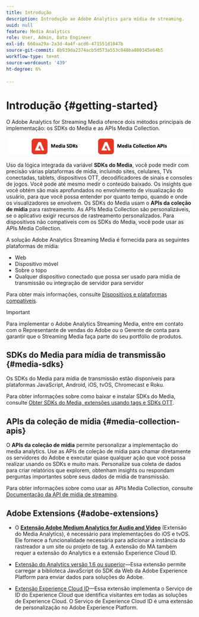 ```yaml
---
title: Introdução
description: Introdução ao Adobe Analytics para mídia de streaming.
uuid: null
feature: Media Analytics
role: User, Admin, Data Engineer
exl-id: 660aa29a-2a3d-4a4f-acd6-471551d1047b
source-git-commit: 8b939da2374acb5d573a553c848ba880345e64b5
workflow-type: tm+mt
source-wordcount: '439'
ht-degree: 6%

---
```


# Introdução {#getting-started}

O Adobe Analytics for Streaming Media oferece dois métodos principais de implementação: os SDKs do Media e as APIs Media Collection.

![métodos](assets/getting-started2.png)

Uso da lógica integrada da variável **SDKs do Media**, você pode medir com precisão várias plataformas de mídia, incluindo sites, celulares, TVs conectadas, tablets, dispositivos OTT, decodificadores de sinais e consoles de jogos. Você pode até mesmo medir o conteúdo baixado. Os insights que você obtém são mais aprofundados no envolvimento de visualização do usuário, para que você possa entender por quanto tempo, quando e onde os visualizadores se envolvem. Os SDKs do Media usam o **APIs da coleção de mídia** para rastreamento. As APIs Media Collection são personalizáveis, se o aplicativo exigir recursos de rastreamento personalizados. Para dispositivos não compatíveis com os SDKs do Media, você pode usar as APIs Media Collection.

A solução Adobe Analytics Streaming Media é fornecida para as seguintes plataformas de mídia:

* Web
* Dispositivo móvel
* Sobre o topo
* Qualquer dispositivo conectado que possa ser usado para mídia de transmissão ou integração de servidor para servidor

Para obter mais informações, consulte [Dispositivos e plataformas compatíveis](#_Supported_devices_and).

>[!IMPORTANT]
>
>Para implementar o Adobe Analytics Streaming Media, entre em contato com o Representante de vendas do Adobe ou o Gerente de conta para garantir que o Streaming Media faça parte do seu portfólio de produtos.

## SDKs do Media para mídia de transmissão {#media-sdks}

Os SDKs do Media para mídia de transmissão estão disponíveis para plataformas JavaScript, Android, iOS, tvOS, Chromecast e Roku.

Para obter informações sobre como baixar e instalar SDKs do Media, consulte [Obter SDKs do Media, extensões usando tags e SDKs OTT](/help/getting-started/download-sdks.md).


## APIs da coleção de mídia {#media-collection-apis}

O **APIs da coleção de mídia** permite personalizar a implementação do media analytics. Use as APIs de coleção de mídia para chamar diretamente os servidores do Adobe e executar quase qualquer ação que você possa realizar usando os SDKs e muito mais. Personalize sua coleta de dados para criar relatórios que explorem, obtenham insights ou respondam perguntas importantes sobre seus dados de mídia de transmissão.

Para obter informações sobre como usar as APIs Media Collection, consulte [Documentação da API de mídia de streaming](/help/implementation/media-collection-api/mc-api-overview.md).

## Adobe Extensions {#adobe-extensions}

* O [**Extensão Adobe Medium Analytics for Audio and Video**](https://experienceleague.adobe.com/docs/experience-platform/tags/extensions/adobe/media-analytics/overview.html?lang=en) (Extensão do Media Analytics), é necessário para implementações do iOS e tvOS. Ele fornece a funcionalidade necessária para adicionar a instância do rastreador a um site ou projeto de tag. A extensão do MA também requer a extensão do Analytics e a extensão Experience Cloud ID.

* [Extensão do Analytics versão 1.6 ou superior](https://experienceleague.adobe.com/docs/experience-platform/tags/extensions/adobe/analytics/overview.html?lang=en)—Essa extensão permite carregar a biblioteca JavaScript do SDK da Web da Adobe Experience Platform para enviar dados para soluções do Adobe.

* [Extensão Experience Cloud ID](https://experienceleague.adobe.com/docs/experience-platform/tags/extensions/adobe/id-service/overview.html?lang=en)—Essa extensão implementa o Serviço de ID do Experience Cloud que identifica visitantes em todas as soluções de Experience Cloud. O Serviço de Experience Cloud ID é uma extensão de personalização no Adobe Experience Platform.
